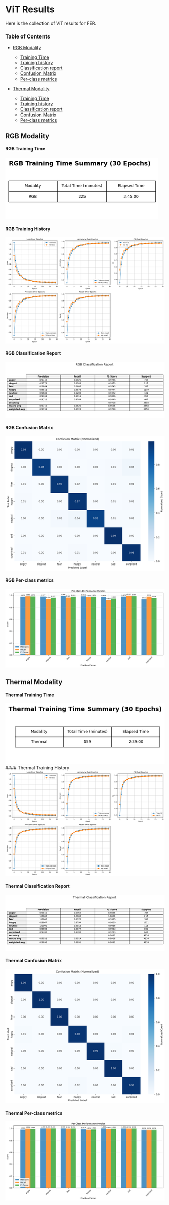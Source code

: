 
# ViT Results
Here is the collection of ViT results for FER.


### Table of Contents 
- [RGB Modality](#rgb-modality)
  - [Training Time](#rgb-training-time) 
  - [Training history](#rgb-training-history)
  - [Classification report](#rgb-classification-report)
  - [Confusion Matrix](#rgb-confusion-matrix)
  - [Per-class metrics](#rgb-per-class-metrics)

- [Thermal Modality](#thermal-modality)
  - [Training Time](#thermal-training-time) 
  - [Training history](#thermal-training-history)
  - [Classification report](#thermal-classification-report)
  - [Confusion Matrix](#thermal-confusion-matrix)
  - [Per-class metrics](#thermal-per-class-metrics)


## RGB Modality

#### RGB Training Time
<img src="evaluation_results/RGB/30Ep_training_rgb/multimodal_vit_fer_rgb_20250809_152007/rgb_training_time.png">

#### RGB Training History
<img src="evaluation_results/RGB/30Ep_training_rgb/multimodal_vit_fer_rgb_20250809_152007/training_history.png">

#### RGB Classification Report
<img src="evaluation_results/RGB/30Ep_training_rgb/multimodal_vit_fer_rgb_20250809_152007/rgb_classification_table.png">

#### RGB Confusion Matrix
<img src="evaluation_results/RGB/30Ep_training_rgb/multimodal_vit_fer_rgb_20250809_152007/confusion_matrix_normalized.png">

#### RGB Per-class metrics
<img src="evaluation_results/RGB/30Ep_training_rgb/multimodal_vit_fer_rgb_20250809_152007/per_class_metrics.png">



## Thermal Modality

#### Thermal Training Time
<img src="evaluation_results/Thermal/30Ep_training_thermal/multimodal_vit_fer_thermal_20250810_094359/thermal_training_time.png">
#### Thermal Training History
<img src="evaluation_results/Thermal/30Ep_training_thermal/multimodal_vit_fer_thermal_20250810_094359/training_history.png">

#### Thermal Classification Report
<img src="evaluation_results/Thermal/30Ep_training_thermal/multimodal_vit_fer_thermal_20250810_094359/thermal_classification_table.png">

#### Thermal Confusion Matrix
<img src="evaluation_results/Thermal/30Ep_training_thermal/multimodal_vit_fer_thermal_20250810_094359/confusion_matrix_normalized.png">

#### Thermal Per-class metrics
<img src="evaluation_results/Thermal/30Ep_training_thermal/multimodal_vit_fer_thermal_20250810_094359/per_class_metrics.png">
